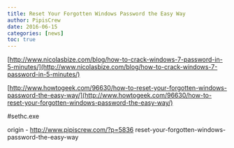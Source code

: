 ```yaml
---
title: Reset Your Forgotten Windows Password the Easy Way
author: PipisCrew
date: 2016-06-15
categories: [news]
toc: true
---
```


[http://www.nicolasbize.com/blog/how-to-crack-windows-7-password-in-5-minutes/](http://www.nicolasbize.com/blog/how-to-crack-windows-7-password-in-5-minutes/)

[http://www.howtogeek.com/96630/how-to-reset-your-forgotten-windows-password-the-easy-way/](http://www.howtogeek.com/96630/how-to-reset-your-forgotten-windows-password-the-easy-way/)

#sethc.exe

origin - http://www.pipiscrew.com/?p=5836 reset-your-forgotten-windows-password-the-easy-way